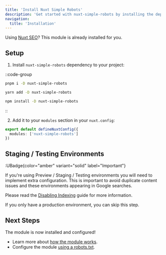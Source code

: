 ```yaml
---
title: 'Install Nuxt Simple Robots'
description: 'Get started with nuxt-simple-robots by installing the dependency to your project.'
navigation:
  title: 'Installation'
---
```


Using [Nuxt SEO](/nuxt-seo/getting-started/installation)? This module is already installed for you.

## Setup

1. Install `nuxt-simple-robots` dependency to your project:

::code-group

```sh [pnpm]
pnpm i -D nuxt-simple-robots
```

```bash [yarn]
yarn add -D nuxt-simple-robots
```

```bash [npm]
npm install -D nuxt-simple-robots
```

::

2. Add it to your `modules` section in your `nuxt.config`:

```ts [nuxt.config.ts]
export default defineNuxtConfig({
  modules: ['nuxt-simple-robots']
})
```

## Staging / Testing Environments

:UBadge{color="amber" variant="solid" label="Important"}

If you're using Preview / Staging / Testing environments you will need to implement extra configuration.
This is important to avoid duplicate content issues and these environments appearing in Google searches.

Please read the [Disabling Indexing](/robots/guides/disable-indexing) guide for more information.

If you only have a production environment, you can skip this step.

## Next Steps

The module is now installed and configured!

- Learn more about [how the module works](/robots/getting-started/how-it-works).
- Configure the module [using a robots.txt](/robots/guides/robots-txt).
